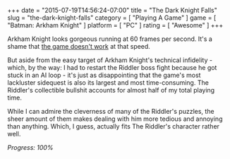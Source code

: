+++
date = "2015-07-19T14:56:24-07:00"
title = "The Dark Knight Falls"
slug = "the-dark-knight-falls"
category = [ "Playing A Game" ]
game = [ "Batman: Arkham Knight" ]
platform = [ "PC" ]
rating = [ "Awesome" ]
+++

Arkham Knight looks gorgeous running at 60 frames per second.  It's a shame that <a href="http://steamcommunity.com/app/208650/discussions/0/523890046877777522/">the game doesn't work</a> at that speed.

But aside from the easy target of Arkham Knight's technical infidelity - which, by the way: I had to restart the Riddler boss fight because he got stuck in an AI loop - it's just as disappointing that the game's most lackluster sidequest is also its largest and most time-consuming.  The Riddler's collectible bullshit accounts for almost half of my total playing time.

While I can admire the cleverness of many of the Riddler's puzzles, the sheer amount of them makes dealing with him more tedious and annoying than anything.  Which, I guess, actually fits The Riddler's character rather well.

<i>Progress: 100%</i>